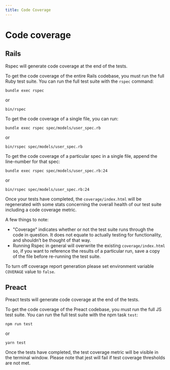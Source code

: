 ```yaml
---
title: Code Coverage
---
```


# Code coverage

## Rails

Rspec will generate code coverage at the end of the tests.

To get the code coverage of the entire Rails codebase, you must run the full
Ruby test suite. You can run the full test suite with the `rspec` command:

```shell
bundle exec rspec
```

or

```shell
bin/rspec
```

To get the code coverage of a single file, you can run:

```shell
bundle exec rspec spec/models/user_spec.rb
```

or

```shell
bin/rspec spec/models/user_spec.rb
```

To get the code coverage of a particular spec in a single file, append the
line-number for that spec:

```shell
bundle exec rspec spec/models/user_spec.rb:24
```

or

```shell
bin/rspec spec/models/user_spec.rb:24
```

Once your tests have completed, the `coverage/index.html` will be regenerated
with some stats concerning the overall health of our test suite including a code
coverage metric.

A few things to note:

- "Coverage" indicates whether or not the test suite runs through the code in
  question. It does not equate to actually testing for functionality, and
  shouldn’t be thought of that way.
- Running Rspec in general will overwrite the existing `coverage/index.html` so,
  if you want to reference the results of a particular run, save a copy of the
  file before re-running the test suite.

To turn off coverage report generation please set environment variable
`COVERAGE` value to `false`.

## Preact

Preact tests will generate code coverage at the end of the tests.

To get the code coverage of the Preact codebase, you must run the full JS test
suite. You can run the full test suite with the npm task `test`:

```shell
npm run test
```

or

```shell
yarn test
```

Once the tests have completed, the test coverage metric will be visible in the
terminal window. Please note that jest will fail if test coverage thresholds are
not met.
